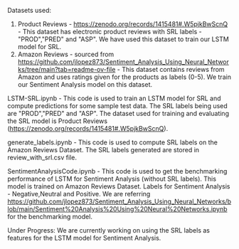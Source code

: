 Datasets used:
1. Product Reviews - https://zenodo.org/records/1415481#.W5pjkBwScnQ - This dataset has electronic product reviews with SRL labels - "PROD","PRED" and "ASP". We have used this dataset to
   train our LSTM model for SRL.
2. Amazon Reviews - sourced from https://github.com/jlopez873/Sentiment_Analysis_Using_Neural_Networks/tree/main?tab=readme-ov-file - This dataset contains reviews from Amazon
   and uses ratings given for the products as labels (0-5). We train our Sentiment Analysis model on this dataset. 


LSTM-SRL.ipynb - This code is used to train an LSTM model for SRL and compute predictions for some sample test data. The SRL labels being used are "PROD","PRED" and "ASP". 
The dataset used for training and evaluating the SRL model is Product Reviews (https://zenodo.org/records/1415481#.W5pjkBwScnQ).

generate_labels.ipynb - This code is used to compute SRL labels on the Amazon Reviews Dataset. The SRL labels generated are stored in review_with_srl.csv file.

SentimentAnalysisCode.ipynb - This code is used to get the benchmarking performance of LSTM for Sentiment Analysis (without SRL labels). This model is trained on Amazon Reviews Dataset.
Labels for Sentiment Analysis - Negative,Neutral and Positive. We are referring 
https://github.com/jlopez873/Sentiment_Analysis_Using_Neural_Networks/blob/main/Sentiment%20Analysis%20Using%20Neural%20Networks.ipynb for the benchmarking model. 

Under Progress:
We are currently working on using the SRL labels as features for the LSTM model for Sentiment Analysis.



